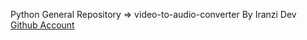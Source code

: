 Python General Repository => video-to-audio-converter By Iranzi Dev <a href='https://github.com/Iranzithierry'>Github Account</a>